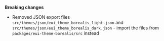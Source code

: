 **Breaking changes**

- Removed JSON export files `src/themes/json/eui_theme_borealis_light.json` and `src/themes/json/eui_theme_borealis_dark.json` - import the files from `packages/eui-theme-borealis/src` instead

